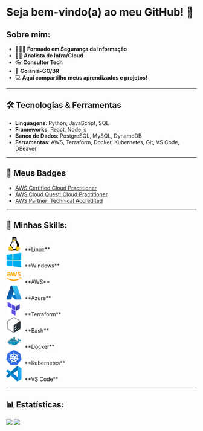 # Seja bem-vindo(a) ao meu GitHub! 👋

## Sobre mim:
- 🧔🏻‍♂ **Formado em Segurança da Informação**
- 👨‍💻 **Analista de Infra/Cloud**
- 👓 **Consultor Tech**
- 🚩 **Goiânia-GO/BR**
- 💻 **Aqui compartilho meus aprendizados e projetos!**

---

## 🛠️ **Tecnologias & Ferramentas**

- **Linguagens**: Python, JavaScript, SQL
- **Frameworks**: React, Node.js
- **Banco de Dados**: PostgreSQL, MySQL, DynamoDB
- **Ferramentas**: AWS, Terraform, Docker, Kubernetes, Git, VS Code, DBeaver

---

## 🏅 **Meus Badges**

- [AWS Certified Cloud Practitioner](https://www.credly.com/badges/b0e3411f-c577-49f9-acde-5bae79461e0f/linked_in_profile)
- [AWS Cloud Quest: Cloud Practitioner](https://www.credly.com/badges/ea0d8a92-cb97-4925-9639-a7ed343346e4/linked_in_profile)
- [AWS Partner: Technical Accredited](https://www.credly.com/badges/00c12951-f838-472a-b155-81478ec41755/linked_in_profile)

---

## 🔧 **Minhas Skills**:

<div>
  <img src="https://github.com/devicons/devicon/blob/master/icons/linux/linux-original.svg" alt="Linux" width="40" height="40"/>&nbsp; **Linux**<br>
  <img src="https://github.com/devicons/devicon/blob/master/icons/windows8/windows8-original.svg" alt="Windows" width="40" height="40"/>&nbsp; **Windows**<br>
  <img src="https://github.com/devicons/devicon/blob/master/icons/amazonwebservices/amazonwebservices-plain-wordmark.svg" alt="AWS" width="40" height="40"/>&nbsp; **AWS**<br>
  <img src="https://github.com/devicons/devicon/blob/master/icons/azure/azure-original.svg" alt="Azure" width="40" height="40"/>&nbsp; **Azure**<br>
  <img src="https://github.com/devicons/devicon/blob/master/icons/terraform/terraform-original.svg" alt="Terraform" width="40" height="40"/>&nbsp; **Terraform**<br>
  <img src="https://github.com/devicons/devicon/blob/master/icons/bash/bash-original.svg" alt="Bash" width="40" height="40"/>&nbsp; **Bash**<br>
  <img src="https://github.com/devicons/devicon/blob/master/icons/docker/docker-original.svg" alt="Docker" width="40" height="40"/>&nbsp; **Docker**<br>
  <img src="https://github.com/devicons/devicon/blob/master/icons/kubernetes/kubernetes-plain.svg" alt="Kubernetes" width="40" height="40"/>&nbsp; **Kubernetes**<br>
  <img src="https://github.com/devicons/devicon/blob/master/icons/vscode/vscode-original.svg" alt="VS Code" width="40" height="40"/>&nbsp; **VS Code**<br>
</div>

---

## 📊 **Estatísticas**:

<div align="left">
  <img height="200em" src="https://github-readme-stats.vercel.app/api/top-langs/?username=leonardodebs&show_icons=true&theme=bear&count_private=true"/>
  <img height="200em" src="https://github-readme-stats.vercel.app/api?username=leonardodebs&show_icons=true&theme=bear&count_private=true" />
</div>

